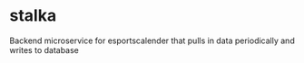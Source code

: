 # stalka
Backend microservice for esportscalender that pulls in data periodically and writes to database
